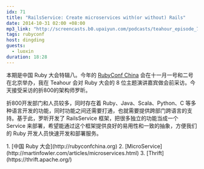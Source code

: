 ```yaml
---
idx: 71
title: "RailsService: Create microservices with(or without) Rails"
date: 2014-10-31 02:00 +08:00
mp3_link: "http://screencasts.b0.upaiyun.com/podcasts/teahour_episode_71.m4a"
tags: rubyconf
host: dingding
guests:
  - luoxin
duration: 18:28
---
```


本期是中国 Ruby 大会特辑八。今年的 [RubyConf China](http://rubyconfchina.org) 会在十一月一号和二号在北京举办，我在 Teahour 会对 Ruby 大会的 8 位主题演讲嘉宾做会前采访。今天接受采访的折800的架构师罗昕。

折800开发部门和人员较多，同时存在着 Ruby、Java、Scala、Python、C 等多种语言开发的功能，同时功能之间还需要打通，也就需要提供跨部门跨语言的支持。基于此，罗昕开发了 RailsService 框架，把很多独立的功能当成一个 Service 来部署，希望能通过这个框架提供良好的易用性和一致的抽象，方便我们的 Ruby 开发人员快速开发和部署服务。

<section class="notes" markdown="1">
1. [中国 Ruby 大会](http://rubyconfchina.org)
2. [MicroService](http://martinfowler.com/articles/microservices.html)
3. [Thrift](https://thrift.apache.org/)
</section>
